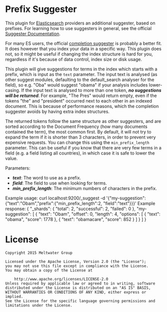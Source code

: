 # Prefix Suggester

This plugin for [Elasticsearch](http://www.elasticsearch.org/) providers an additional suggester, based on prefixes. 
For learning how to use suggesters in general, see the official 
[Suggester Documentation](http://www.elasticsearch.org/guide/en/elasticsearch/reference/current/search-suggesters.html).

For many ES users, the official [completion suggester](http://www.elasticsearch.org/guide/en/elasticsearch/reference/current/search-suggesters-completion.html)
is probably a better fit. It does however that you index your data in a specific way. This plugin does not, so it might
be useful if changing the index structure is hard for you, regardless if it's because of data control, index size or 
disk usage.

This plugin will give suggestions for terms in the index which starts with a prefix, which is input as the `text` 
parameter. The input text is analysed (as other suggest modules, defaulting to the default_search analyser for the field), 
so e.g. "Oba" would suggest "obama" if your analysis includes lower-casing. If the input text is analysed to more than
one token, ***no suggestions will be returned***. For example, "The Pres" would return empty, even if the tokens "the"
and "president" occurred next to each other in an indexed document. This is because of performance reasons, which the 
completion suggester avoids by having extra index structures. 

The returned tokens follow the same structure as other suggesters, and are sorted according to the Document Frequency
(how many documents contained the term), the most common first. By default, it will not try to expand the term if it is 
shorter than 3 characters, in order to prevent very expensive requests. You can change this using the `min_prefix_length`
parameter. This can be useful if you know that there are very few terms in a field (e.g. a field listing all countries),
in which case it is safe to lower the value.

Parameters:

 - ***text***: The word to use as a prefix.
 - ***field***: The field to use when looking for terms.
 - ***min_prefix_length***: The minimum numbers of characters in the prefix.

Example usage:
    curl localhost:9200/_suggest -d '{"my-suggestion":{"text":"Obam","prefix":{"min_prefix_length":2, "field":"text"}}}'
Example response:
    {
      "_shards": {
        "total": 2,
        "successful": 2,
        "failed": 0
      },
      "my-suggestion": [
        {
          "text": "Obam",
          "offset": 0,
          "length": 4,
          "options": [
            {
              "text": "obama",
              "score": 1778
            },
            {
              "text": "obamacare",
              "score": 852
            }
          ]
        }
      ]
    }

# License

    Copyright 2015 Meltwater Group

    Licensed under the Apache License, Version 2.0 (the "License");
    you may not use this file except in compliance with the License.
    You may obtain a copy of the License at

        http://www.apache.org/licenses/LICENSE-2.0
    Unless required by applicable law or agreed to in writing, software
    distributed under the License is distributed on an "AS IS" BASIS,
    WITHOUT WARRANTIES OR CONDITIONS OF ANY KIND, either express or implied.
    See the License for the specific language governing permissions and
    limitations under the License.
